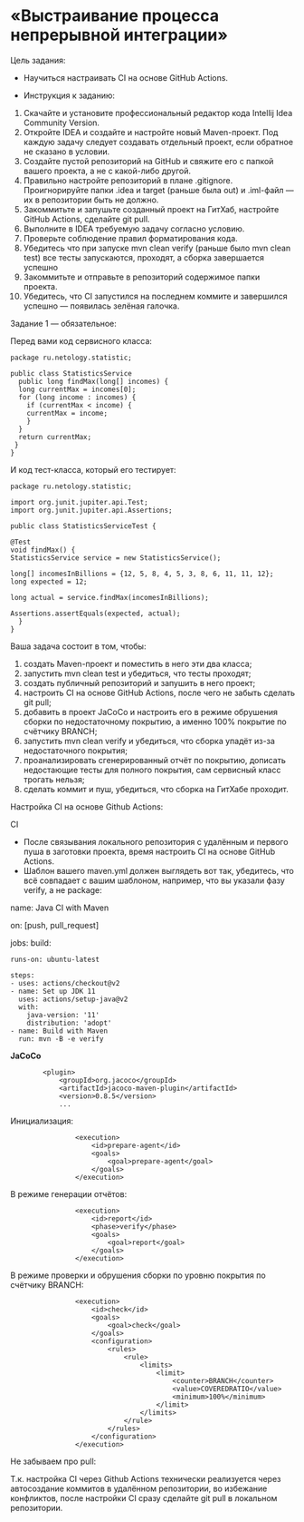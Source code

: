 # «Выстраивание процесса непрерывной интеграции»

Цель задания:

- Научиться настраивать CI на основе GitHub Actions.

- Инструкция к заданию:
1. Скачайте и установите профессиональный редактор кода Intellij Idea Community Version.
2. Откройте IDEA и создайте и настройте новый Maven-проект. Под каждую задачу следует создавать отдельный проект, если обратное не сказано в условии.
3. Создайте пустой репозиторий на GitHub и свяжите его с папкой вашего проекта, а не с какой-либо другой.
4. Правильно настройте репозиторий в плане .gitignore. Проигнорируйте папки .idea и target (раньше была out) и .iml-файл — их в репозитории быть не должно.
5. Закоммитьте и запушьте созданный проект на ГитХаб, настройте GitHub Actions, сделайте git pull.
6. Выполните в IDEA требуемую задачу согласно условию.
7. Проверьте соблюдение правил форматирования кода.
8. Убедитесь что при запуске mvn clean verify (раньше было mvn clean test) все тесты запускаются, проходят, а сборка завершается успешно
9. Закоммитьте и отправьте в репозиторий содержимое папки проекта.
10. Убедитесь, что CI запустился на последнем коммите и завершился успешно — появилась зелёная галочка.

Задание 1 — обязательное:

Перед вами код сервисного класса:

    package ru.netology.statistic;

    public class StatisticsService
      public long findMax(long[] incomes) {
      long currentMax = incomes[0];
      for (long income : incomes) {
        if (currentMax < income) {
        currentMax = income;
        }
      }
      return currentMax;
     }
    }
И код тест-класса, который его тестирует:

    package ru.netology.statistic;

    import org.junit.jupiter.api.Test;
    import org.junit.jupiter.api.Assertions;

    public class StatisticsServiceTest {

    @Test
    void findMax() {
    StatisticsService service = new StatisticsService();

    long[] incomesInBillions = {12, 5, 8, 4, 5, 3, 8, 6, 11, 11, 12};
    long expected = 12;

    long actual = service.findMax(incomesInBillions);

    Assertions.assertEquals(expected, actual);
      }
    }
Ваша задача состоит в том, чтобы:

1. создать Maven-проект и поместить в него эти два класса;
2. запустить mvn clean test и убедиться, что тесты проходят;
3. создать публичный репозиторий и запушить в него проект;
4. настроить CI на основе GitHub Actions, после чего не забыть сделать git pull;
5. добавить в проект JaCoCo и настроить его в режиме обрушения сборки по недостаточному покрытию, а именно 100% покрытие по счётчику BRANCH;
6. запустить mvn clean verify и убедиться, что сборка упадёт из-за недостаточного покрытия;
7. проанализировать сгенерированный отчёт по покрытию, дописать недостающие тесты для полного покрытия, сам сервисный класс трогать нельзя;
8. сделать коммит и пуш, убедиться, что сборка на ГитХабе проходит.

Настройка CI на основе Github Actions:

CI

- После связывания локального репозитория с удалённым и первого пуша в заготовки проекта, время настроить CI на основе GitHub Actions.
- Шаблон вашего maven.yml должен выглядеть вот так, убедитесь, что всё совпадает с вашим шаблоном, например, что вы указали фазу verify, а не package:
  
name: Java CI with Maven

on: [push, pull_request]

jobs:
build:

    runs-on: ubuntu-latest

    steps:
    - uses: actions/checkout@v2
    - name: Set up JDK 11
      uses: actions/setup-java@v2
      with:
        java-version: '11'
        distribution: 'adopt'
    - name: Build with Maven
      run: mvn -B -e verify

**JaCoCo**

            <plugin>
                <groupId>org.jacoco</groupId>
                <artifactId>jacoco-maven-plugin</artifactId>
                <version>0.8.5</version>
                ...

Инициализация:

                    <execution>
                        <id>prepare-agent</id>
                        <goals>
                            <goal>prepare-agent</goal>
                        </goals>
                    </execution>

В режиме генерации отчётов:

                    <execution>
                        <id>report</id>
                        <phase>verify</phase>
                        <goals>
                            <goal>report</goal>
                        </goals>
                    </execution>

В режиме проверки и обрушения сборки по уровню покрытия по счётчику BRANCH:

                    <execution>
                        <id>check</id>
                        <goals>
                            <goal>check</goal>
                        </goals>
                        <configuration>
                            <rules>
                                <rule>
                                    <limits>
                                        <limit>
                                            <counter>BRANCH</counter>
                                            <value>COVEREDRATIO</value>
                                            <minimum>100%</minimum>
                                        </limit>
                                    </limits>
                                </rule>
                            </rules>
                        </configuration>
                    </execution>

Не забываем про pull:

Т.к. настройка CI через Github Actions технически реализуется через автосоздание коммитов в удалённом репозитории, во избежание конфликтов, после настройки CI сразу сделайте git pull в локальном репозитории.

